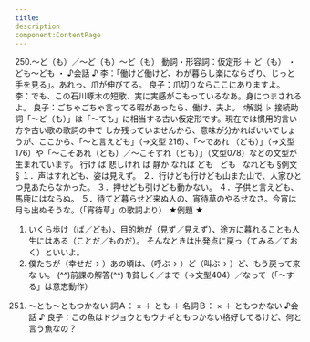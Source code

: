 ```yaml
---
title:
description
component:ContentPage
---
```



250.～ど（も）／～ど（も）～ど（も）
動詞・形容詞：仮定形 ＋ ど（も） ・
ども～ども ・
♪会話 ♪
李：「働けど働けど、わが暮らし楽にならざり、じっと手を見る」。あれっ、爪が伸びてる。 良子：爪切りならここにありますよ。
李：でも、この石川啄木の短歌、実に実感がこもっているなあ。身につまされるよ。 良子：ごちゃごちゃ言ってる暇があったら、働け、夫よ。
♯解説 ♭
接続助詞「～ど（も）」は「～ても」に相当する古い仮定形です。現在では慣用的言い方や古い歌の歌詞の中で しか残っていませんから、意味が分かればいいでしょうが、ここから、「～と言えども」（→文型 216）、「～であれ
（ども）」（→文型176）や「～こそあれ（ども）／～こそすれ（ども）」（文型078）などの文型が生まれています。
行け ば 悲しけれ ば 静か なれば
ども   ども   なれども
§例文 §
１．声はすれども、姿は見えず。
２．行けども行けども山また山で、人家ひとつ見あたらなかった。
３．押せども引けども動かない。
４．子供と言えども、馬鹿にはならぬ。
５．待てど暮らせど来ぬ人の、宵待草のやるせなさ。今宵は月も出ぬそうな。（「宵待草」の歌詞より）
★例題 ★
1) いくら歩け（ば／ども）、目的地が（見ず／見えず）、途方に暮れることも人生にはある（ことだ／ものだ）。
そんなときは出発点に戻っ（てみる／ておく）といいよ。
2) 僕たちが（幸せだ→ ）あの頃は、（呼ぶ→ ）ど（叫ぶ→ ）ど、もう戻って来な い。
(^^)前課の解答(^^)
1)貧しく／まで（→文型404）／なって（「～する」は意志動作）
251. ～とも～ともつかない
詞Ａ： × ＋ とも ＋ 名詞Ｂ： × ＋ ともつかない
♪会話 ♪
良子：この魚はドジョウともウナギともつかない格好してるけど、何と言う魚なの？
